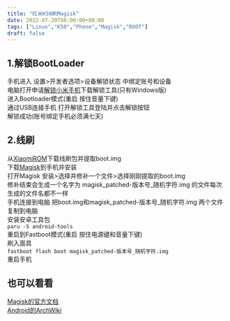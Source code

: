 ```yaml
---
title: "红米K50刷Magisk"
date: 2022-07-30T08:00:00+08:00
tags: ["Linux","K50","Phone","Magisk","ROOT"]
draft: false
---
```


## 1.解锁BootLoader

手机进入 设置>开发者选项>设备解锁状态 中绑定账号和设备  
电脑打开申请[解锁小米手机](https://www.miui.com/unlock/index.html)下载解锁工具(只有Windows版)  
进入Bootloader模式(重启 按住音量下键)  
通过USB连接手机 打开解锁工具登陆并点击解锁按钮  
解锁成功(账号绑定手机必须满七天)

## 2.线刷

从[XiaomiROM](https://xiaomirom.com/rom/redmi-k50-rubens-china-fastboot-recovery-rom/)下载线刷包并提取boot.img  
下载[Magisk](https://github.com/topjohnwu/Magisk/releases)到手机并安装  
打开Magisk 安装>选择并修补一个文件>选择刚刚提取的boot.img  
修补结束会生成一个名字为 magisk_patched-版本号_随机字符.img 的文件每次生成的文件名都不一样  
手机连接到电脑 把boot.img和magisk_patched-版本号_随机字符.img 两个文件复制到电脑  
安装安卓工具包  
`paru -S android-tools`  
重启到Fastboot模式(重启 按住电源键和音量下键)  
刷入面具  
`fastboot flash boot magisk_patched-版本号_随机字符.img`  
重启手机

## 也可以看看

[Magisk的官方文档](https://topjohnwu.github.io/Magisk)  
[Android的ArchWiki](https://wiki.archlinux.org/title/android)  